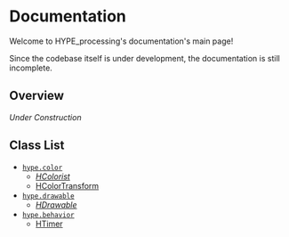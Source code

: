 Documentation
=============

Welcome to HYPE_processing's documentation's main page!

Since the codebase itself is under development, the documentation is still
incomplete.


Overview
--------

*Under Construction*



Class List
----------

- [`hype.color`			](color/)
	- [_HColorist_		](color/HColorist.md)
	- [HColorTransform	](color/HColorTransform.md)
- [`hype.drawable`		](drawable/)
	- [_HDrawable_		](drawable/HDrawable.md)
- [`hype.behavior`		](behavior/)
	- [HTimer			](behavior/HTimer.md)